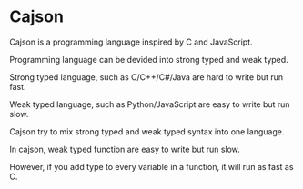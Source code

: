 # Cajson

Cajson is a programming language inspired by C and JavaScript. 

Programming language can be devided into strong typed and weak typed.

Strong typed language, such as C/C++/C#/Java are hard to write but run fast.

Weak typed language, such as Python/JavaScript are easy to write but run slow.

Cajson try to mix strong typed and weak typed syntax into one language.

In cajson, weak typed function are easy to write but run slow. 

However, if you add type to every variable in a function, it will run as fast as C.
